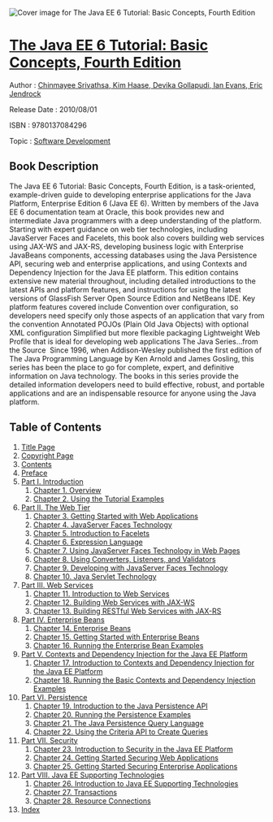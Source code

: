 ![Cover image for The Java EE 6 Tutorial: Basic Concepts, Fourth Edition](https://imgdetail.ebookreading.net/cover/cover/software_development/EB9780137084296.jpg)

[The Java EE 6 Tutorial: Basic Concepts, Fourth Edition](https://ebookreading.net/view/book/The+Java+EE+6+Tutorial%3A+Basic+Concepts%2C+Fourth+Edition-EB9780137084296_1.html "The Java EE 6 Tutorial: Basic Concepts, Fourth Edition")
====================================================================================================================

Author : [Chinmayee Srivathsa](https://ebookreading.net/search/author/Chinmayee+Srivathsa),[ Kim Haase](https://ebookreading.net/search/author/+Kim+Haase),[ Devika Gollapudi](https://ebookreading.net/search/author/+Devika+Gollapudi),[ Ian Evans](https://ebookreading.net/search/author/+Ian+Evans),[ Eric Jendrock](https://ebookreading.net/search/author/+Eric+Jendrock)

Release Date : 2010/08/01

ISBN : 9780137084296

Topic : [Software Development](https://ebookreading.net/search/category/software-development)

Book Description
-----------------

The Java EE 6 Tutorial: Basic Concepts, Fourth Edition, is a task-oriented, example-driven guide to developing enterprise applications for the Java Platform, Enterprise Edition 6 (Java EE 6). Written by members of the Java EE 6 documentation team at Oracle, this book provides new and intermediate Java programmers with a deep understanding of the platform.
Starting with expert guidance on web tier technologies, including JavaServer Faces and Facelets, this book also covers building web services using JAX-WS and JAX-RS, developing business logic with Enterprise JavaBeans components, accessing databases using the Java Persistence API, securing web and enterprise applications, and using Contexts and Dependency Injection for the Java EE platform.
This edition contains extensive new material throughout, including detailed introductions to the latest APIs and platform features, and instructions for using the latest versions of GlassFish Server Open Source Edition and NetBeans IDE. Key platform features covered include
Convention over configuration, so developers need specify only those aspects of an application that vary from the convention
Annotated POJOs (Plain Old Java Objects) with optional XML configuration
Simplified but more flexible packaging
Lightweight Web Profile that is ideal for developing web applications
The Java Series…from the Source
  Since 1996, when Addison-Wesley published the first edition of The Java Programming Language by Ken Arnold and James Gosling, this series has been the place to go for complete, expert, and definitive information on Java technology. The books in this series provide the detailed information developers need to build effective, robust, and portable applications and are an indispensable resource for anyone using the Java platform.
              
Table of Contents
-----------------

1. [Title Page](https://ebookreading.net/view/book/The+Java+EE+6+Tutorial%3A+Basic+Concepts%2C+Fourth+Edition-EB9780137084296_2.html)
1. [Copyright Page](https://ebookreading.net/view/book/The+Java+EE+6+Tutorial%3A+Basic+Concepts%2C+Fourth+Edition-EB9780137084296_3.html)
1. [Contents](https://ebookreading.net/view/book/The+Java+EE+6+Tutorial%3A+Basic+Concepts%2C+Fourth+Edition-EB9780137084296_4.html)
1. [Preface](https://ebookreading.net/view/book/The+Java+EE+6+Tutorial%3A+Basic+Concepts%2C+Fourth+Edition-EB9780137084296_5.html)
1. [Part I. Introduction](https://ebookreading.net/view/book/The+Java+EE+6+Tutorial%3A+Basic+Concepts%2C+Fourth+Edition-EB9780137084296_6.html)
    1. [Chapter 1. Overview](https://ebookreading.net/view/book/The+Java+EE+6+Tutorial%3A+Basic+Concepts%2C+Fourth+Edition-EB9780137084296_7.html)
    1. [Chapter 2. Using the Tutorial Examples](https://ebookreading.net/view/book/The+Java+EE+6+Tutorial%3A+Basic+Concepts%2C+Fourth+Edition-EB9780137084296_8.html)
1. [Part II. The Web Tier](https://ebookreading.net/view/book/The+Java+EE+6+Tutorial%3A+Basic+Concepts%2C+Fourth+Edition-EB9780137084296_9.html)
    1. [Chapter 3. Getting Started with Web Applications](https://ebookreading.net/view/book/The+Java+EE+6+Tutorial%3A+Basic+Concepts%2C+Fourth+Edition-EB9780137084296_10.html)
    1. [Chapter 4. JavaServer Faces Technology](https://ebookreading.net/view/book/The+Java+EE+6+Tutorial%3A+Basic+Concepts%2C+Fourth+Edition-EB9780137084296_11.html)
    1. [Chapter 5. Introduction to Facelets](https://ebookreading.net/view/book/The+Java+EE+6+Tutorial%3A+Basic+Concepts%2C+Fourth+Edition-EB9780137084296_12.html)
    1. [Chapter 6. Expression Language](https://ebookreading.net/view/book/The+Java+EE+6+Tutorial%3A+Basic+Concepts%2C+Fourth+Edition-EB9780137084296_13.html)
    1. [Chapter 7. Using JavaServer Faces Technology in Web Pages](https://ebookreading.net/view/book/The+Java+EE+6+Tutorial%3A+Basic+Concepts%2C+Fourth+Edition-EB9780137084296_14.html)
    1. [Chapter 8. Using Converters, Listeners, and Validators](https://ebookreading.net/view/book/The+Java+EE+6+Tutorial%3A+Basic+Concepts%2C+Fourth+Edition-EB9780137084296_15.html)
    1. [Chapter 9. Developing with JavaServer Faces Technology](https://ebookreading.net/view/book/The+Java+EE+6+Tutorial%3A+Basic+Concepts%2C+Fourth+Edition-EB9780137084296_16.html)
    1. [Chapter 10. Java Servlet Technology](https://ebookreading.net/view/book/The+Java+EE+6+Tutorial%3A+Basic+Concepts%2C+Fourth+Edition-EB9780137084296_17.html)
1. [Part III. Web Services](https://ebookreading.net/view/book/The+Java+EE+6+Tutorial%3A+Basic+Concepts%2C+Fourth+Edition-EB9780137084296_18.html)
    1. [Chapter 11. Introduction to Web Services](https://ebookreading.net/view/book/The+Java+EE+6+Tutorial%3A+Basic+Concepts%2C+Fourth+Edition-EB9780137084296_19.html)
    1. [Chapter 12. Building Web Services with JAX-WS](https://ebookreading.net/view/book/The+Java+EE+6+Tutorial%3A+Basic+Concepts%2C+Fourth+Edition-EB9780137084296_20.html)
    1. [Chapter 13. Building RESTful Web Services with JAX-RS](https://ebookreading.net/view/book/The+Java+EE+6+Tutorial%3A+Basic+Concepts%2C+Fourth+Edition-EB9780137084296_21.html)
1. [Part IV. Enterprise Beans](https://ebookreading.net/view/book/The+Java+EE+6+Tutorial%3A+Basic+Concepts%2C+Fourth+Edition-EB9780137084296_22.html)
    1. [Chapter 14. Enterprise Beans](https://ebookreading.net/view/book/The+Java+EE+6+Tutorial%3A+Basic+Concepts%2C+Fourth+Edition-EB9780137084296_23.html)
    1. [Chapter 15. Getting Started with Enterprise Beans](https://ebookreading.net/view/book/The+Java+EE+6+Tutorial%3A+Basic+Concepts%2C+Fourth+Edition-EB9780137084296_24.html)
    1. [Chapter 16. Running the Enterprise Bean Examples](https://ebookreading.net/view/book/The+Java+EE+6+Tutorial%3A+Basic+Concepts%2C+Fourth+Edition-EB9780137084296_25.html)
1. [Part V. Contexts and Dependency Injection for the Java EE Platform](https://ebookreading.net/view/book/The+Java+EE+6+Tutorial%3A+Basic+Concepts%2C+Fourth+Edition-EB9780137084296_26.html)
    1. [Chapter 17. Introduction to Contexts and Dependency Injection for the Java EE Platform](https://ebookreading.net/view/book/The+Java+EE+6+Tutorial%3A+Basic+Concepts%2C+Fourth+Edition-EB9780137084296_27.html)
    1. [Chapter 18. Running the Basic Contexts and Dependency Injection Examples](https://ebookreading.net/view/book/The+Java+EE+6+Tutorial%3A+Basic+Concepts%2C+Fourth+Edition-EB9780137084296_28.html)
1. [Part VI. Persistence](https://ebookreading.net/view/book/The+Java+EE+6+Tutorial%3A+Basic+Concepts%2C+Fourth+Edition-EB9780137084296_29.html)
    1. [Chapter 19. Introduction to the Java Persistence API](https://ebookreading.net/view/book/The+Java+EE+6+Tutorial%3A+Basic+Concepts%2C+Fourth+Edition-EB9780137084296_30.html)
    1. [Chapter 20. Running the Persistence Examples](https://ebookreading.net/view/book/The+Java+EE+6+Tutorial%3A+Basic+Concepts%2C+Fourth+Edition-EB9780137084296_31.html)
    1. [Chapter 21. The Java Persistence Query Language](https://ebookreading.net/view/book/The+Java+EE+6+Tutorial%3A+Basic+Concepts%2C+Fourth+Edition-EB9780137084296_32.html)
    1. [Chapter 22. Using the Criteria API to Create Queries](https://ebookreading.net/view/book/The+Java+EE+6+Tutorial%3A+Basic+Concepts%2C+Fourth+Edition-EB9780137084296_33.html)
1. [Part VII. Security](https://ebookreading.net/view/book/The+Java+EE+6+Tutorial%3A+Basic+Concepts%2C+Fourth+Edition-EB9780137084296_34.html)
    1. [Chapter 23. Introduction to Security in the Java EE Platform](https://ebookreading.net/view/book/The+Java+EE+6+Tutorial%3A+Basic+Concepts%2C+Fourth+Edition-EB9780137084296_35.html)
    1. [Chapter 24. Getting Started Securing Web Applications](https://ebookreading.net/view/book/The+Java+EE+6+Tutorial%3A+Basic+Concepts%2C+Fourth+Edition-EB9780137084296_36.html)
    1. [Chapter 25. Getting Started Securing Enterprise Applications](https://ebookreading.net/view/book/The+Java+EE+6+Tutorial%3A+Basic+Concepts%2C+Fourth+Edition-EB9780137084296_37.html)
1. [Part VIII. Java EE Supporting Technologies](https://ebookreading.net/view/book/The+Java+EE+6+Tutorial%3A+Basic+Concepts%2C+Fourth+Edition-EB9780137084296_38.html)
    1. [Chapter 26. Introduction to Java EE Supporting Technologies](https://ebookreading.net/view/book/The+Java+EE+6+Tutorial%3A+Basic+Concepts%2C+Fourth+Edition-EB9780137084296_39.html)
    1. [Chapter 27. Transactions](https://ebookreading.net/view/book/The+Java+EE+6+Tutorial%3A+Basic+Concepts%2C+Fourth+Edition-EB9780137084296_40.html)
    1. [Chapter 28. Resource Connections](https://ebookreading.net/view/book/The+Java+EE+6+Tutorial%3A+Basic+Concepts%2C+Fourth+Edition-EB9780137084296_41.html)
1. [Index](https://ebookreading.net/view/book/The+Java+EE+6+Tutorial%3A+Basic+Concepts%2C+Fourth+Edition-EB9780137084296_42.html)
